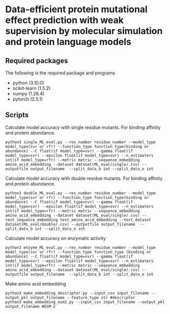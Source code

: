 # Data-efficient protein mutational effect prediction with weak supervision by molecular simulation and protein language models

## Required packages
The following is the required package and programs

* python (3.10.0)  
* scikit-learn (1.5.2)  
* numpy (1.26.4)  
* pytorch (2.5.1)  

## Scripts
Calculate model accuracy with single residue mutants. For binding affinity and protein abundance.
~~~
python3 single_ML_eval.py --res_number residue_number --model_type model_type(svr or rfr) --function_type function_type(binding or abundance) --C float(if model_type=svr) --gamma float(if model_type=svr) --epsilon float(if model_type=svr) --n_estimaters int(if model_type=rfr) --metric metric --sequence_embedding amino_acid_embedding --dataset dataset(ML_eval/single/.csv) --outputfile output_filename  --split_data_b int --split_data_e int
~~~
Calculate model accuracy with double residue mutants. For binding affinity and protein abundance.
~~~
python3 double_ML_eval.py --res_number residue_number --model_type model_type(svr or rfr) --function_type function_type(binding or abundance) --C float(if model_type=svr) --gamma float(if model_type=svr) --epsilon float(if model_type=svr) --n_estimaters int(if model_type=rfr) --metric metric --sequence_embedding amino_acid_embedding --dataset dataset(ML_eval/single/.csv) --test_sequence_embedding test_amino_acid_embedding --test_dataset dataset(ML_eval/double/.csv) --outputfile output_filename  --split_data_b int --split_data_e int
~~~
Calculate model accuracy on enzymatic activity
~~~
python3 enzyme_ML_eval.py --res_number residue_number --model_type model_type(svr or rfr) --function_type function_type (binding or abundance) --C float(if model_type=svr) --gamma float(if model_type=svr) --epsilon float(if model_type=svr) --n_estimaters int(if model_type=rfr) --metric metric --sequence_embedding amino_acid_embedding --dataset dataset(ML_eval/single/.csv) --outputfile output_filename  --split_data_b int --split_data_e int
~~~

Make amino acid embedding
~~~
python3 make_embedding_descriptor.py --input_csv input_filename --output_pkl output_filename --feature_type str #descriptor
python3 make_embedding_esm2.py --input_csv input_filename --output_pkl output_filename #ESM-2
~~~


